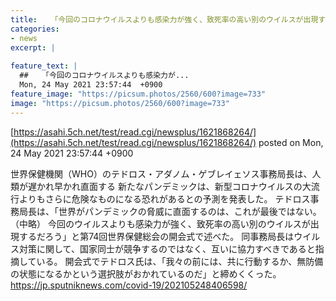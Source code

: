 ```yaml
---
title:   「今回のコロナウイルスよりも感染力が強く、致死率の高い別のウイルスが出現するだろう」  
categories:
- news
excerpt: |
  
feature_text: |
  ##   「今回のコロナウイルスよりも感染力が...
  Mon, 24 May 2021 23:57:44  +0900
feature_image: "https://picsum.photos/2560/600?image=733"
image: "https://picsum.photos/2560/600?image=733"
---
```


[https://asahi.5ch.net/test/read.cgi/newsplus/1621868264/](https://asahi.5ch.net/test/read.cgi/newsplus/1621868264/)
posted on Mon, 24 May 2021 23:57:44  +0900

<!--more-->

世界保健機関（WHO）のテドロス・アダノム・ゲブレイェソス事務局長は、人類が遅かれ早かれ直面する 新たなパンデミックは、新型コロナウイルスの大流行よりもさらに危険なものになる恐れがあるとの予測を発表した。 テドロス事務局長は、「世界がパンデミックの脅威に直面するのは、これが最後ではない。（中略） 今回のウイルスよりも感染力が強く、致死率の高い別のウイルスが出現するだろう」と第74回世界保健総会の開会式で述べた。 同事務局長はウイルス対策に関して、国家同士が競争するのではなく、互いに協力すべきであると指摘している。 開会式でテドロス氏は、「我々の前には、共に行動するか、無防備の状態になるかという選択肢がおかれているのだ」と締めくくった。 https://jp.sputniknews.com/covid-19/202105248406598/
